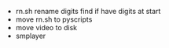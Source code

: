 - rn.sh rename digits find if have digits at start
- move rn.sh to pyscripts
- move video to disk
- smplayer

